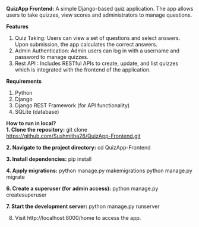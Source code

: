 **QuizApp Frontend:**
A simple Django-based quiz application. The app allows users to take quizzes, view scores and administrators to manage questions.

**Features**
1. Quiz Taking: Users can view a set of questions and select answers. Upon submission, the app calculates the correct answers.
2. Admin Authentication: Admin users can log in with a username and password to manage quizzes.
3. Rest API : Includes RESTful APIs to create, update, and list quizzes which is integrated with the frontend of the application.

**Requirements**
1. Python
2. Django
3. Django REST Framework (for API functionality)
4. SQLite (database)

**How to run in local?**
<br />
**1. Clone the repository:**
git clone https://github.com/Sushmitha26/QuizApp-Frontend.git

**2. Navigate to the project directory:**
cd QuizApp-Frontend

**3. Install dependencies:**
pip install

**4. Apply migrations:**
python manage.py makemigrations
python manage.py migrate

**6. Create a superuser (for admin access):**
python manage.py createsuperuser

**7. Start the development server:**
python manage.py runserver

8. Visit http://localhost:8000/home to access the app.

